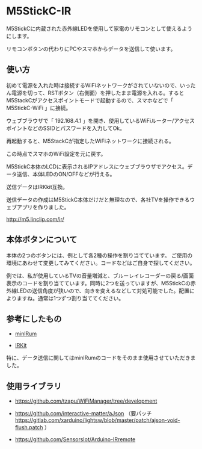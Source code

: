 # M5StickC-IR

M5StickCに内蔵された赤外線LEDを使用して家電のリモコンとして使えるようにします。

リモコンボタンの代わりにPCやスマホからデータを送信して使います。

## 使い方

初めて電源を入れた時は接続するWiFiネットワークがされていないので、いったん電源を切って、RSTボタン（右側面）を押したまま電源を入れる。するとM5StackCがアクセスポイントモードで起動するので、スマホなどで「 M5StickC-WiFi 」に接続。

ウェブブラウザで「 192.168.4.1 」を開き、使用しているWiFiルーター/アクセスポイントなどのSSIDとパスワードを入力してOk。

再起動すると、M5StackCが指定したWiFiネットワークに接続される。

この時点でスマホのWiFi設定を元に戻す。

M5StickC本体のLCDに表示されるIPアドレスにウェブブラウザでアクセス。データ送信、本体LEDのON/OFFなどが行える。

送信データはIRKkit互換。

送信データの作成はM5StickC本体だけだと無理なので、各社TVを操作できるウェブアプリを作りました。

http://m5.linclip.com/ir/

## 本体ボタンについて

本体の2つのボタンには、例として各2種の操作を割り当てています。
ご使用の環境にあわせて変更してみてください。コードなどはご自身で探してください。

例では、私が使用しているTVの音量増減と、ブルーレイレコーダーの戻る/画面表示のコードを割り当てています。同時に2つを送っていますが、M5StickCの赤外線LEDの送信角度が狭いので、向きを変えるなどして対処可能でした。配置によりますね。通常は1つずつ割り当ててください。

## 参考にしたもの

* [minlRum](https://github.com/9SQ/minIRum)

* [IRKit](http://getirkit.com/)

特に、データ送信に関してはminlRumのコードをそのまま使用させていただきました。

## 使用ライブラリ

* https://github.com/tzapu/WiFiManager/tree/development

* https://github.com/interactive-matter/aJson （要パッチ https://gitlab.com/xarduino/lightsw/blob/master/patch/ajson-void-flush.patch ）

* https://github.com/SensorsIot/Arduino-IRremote


